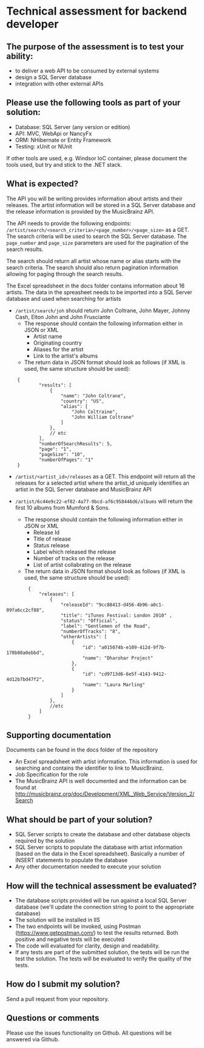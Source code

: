 # Technical assessment for backend developer

## The purpose of the assessment is to test your ability:
*	to deliver a web API to be consumed by external systems
*	design a SQL Server database
*	integration with other external APIs

## Please use the following tools as part of your solution:
*	Database: SQL Server (any version or edition)
*	API: MVC, WebApi or NancyFx
*	ORM: NHibernate or Entity Framework
*	Testing: xUnit or NUnit

If other tools are used, e.g. Windsor IoC container, please document the tools used, but try and stick to the .NET stack.

## What is expected?
The API you will be writing provides information about artists and their releases. The artist information will be stored in a SQL Server database and the release information is provided by the MusicBrainz API.

The API needs to provide the following endpoints:
```/artist/search/<search_criteria>/<page_number>/<page_size>``` as a GET. The search criteria will be used to search the SQL Server database. The ```page_number``` and ```page_size``` parameters are used for the pagination of the search results. 

The search should return all artist whose name or alias starts with the search criteria. The search should also return pagination information allowing for paging through the search results.

The Excel spreadsheet in the docs folder contains information about 16 artists. The data in the spreasheet needs to be imported into a SQL Server database and used when searching for artists

*	```/artist/search/joh``` should return John Coltrane, John Mayer, Johnny Cash, Elton John and John Frusciante
	*	The response should contain the following information either in JSON or XML
		*	Artist name
		*	Originating country
		*	Aliases for the artist
		*	Link to the artist's albums
	*	The return data in JSON format should look as follows (if XML is used, the same structure should be used):
```		
    {
			"results": [
				{
					"name": "John Coltrane",
					"country": "US",
					"alias": [
						"John Coltraine",
						"John William Coltrane"
					]
				},
				// etc
			],
			"numberOfSearchResults": 5,
			"page": "1",
			"pageSize": "10",
			"numberOfPages": "1"
	}
```		
		
*	```/artist/<artist_id>/releases``` as a GET. This endpoint will return all the releases for a selected artist where the artist_id uniquely identifies an artist in the SQL Server database and MusicBrainz API

*	```/artist/6c44e9c22-ef82-4a77-9bcd-af6c958446d6/albums``` will return the first 10 albums from Mumford & Sons.
	*	The response should contain the following information either in JSON or XML
		*	Release Id
		*	Title of release
		*	Status release
		*	Label which released the release
		*	Number of tracks on the release
		*	List of artist collabrating on the release
	*	The return data in JSON format should look as follows (if XML is used, the same structure should be used):
```
		{
			"releases": [
				{
					"releaseId": "9cc88413-d456-4b96-a0c1-09fa6cc2cf88",
					"title": "iTunes Festival: London 2010"	,
					"status": "Official",
					"label": "Gentlemen of the Road",
					"numberOfTracks": "8",
					"otherArtists": [
						{
							"id": "a015074b-e109-412d-9f7b-170b80a0ebbd",
							"name": "Dharohar Project"
						},
						{
							"id": "cd9713d6-6e5f-4143-9412-4d12b7bd47f2",
							"name": "Laura Marling"
						}
					]			
				},
				//etc
			]
		}
```

## Supporting documentation
Documents can be found in the docs folder of the repository

*	An Excel spreadsheet with artist information. This information is used for searching and contains the identifier to link to MusicBrainz.
*	Job Specification for the role
*	The MusicBrainz API is well documented and the information can be found at http://musicbrainz.org/doc/Development/XML_Web_Service/Version_2/Search

## What should be part of your solution?
*	SQL Server scripts to create the database and other database objects required by the solution
*	SQL Server scripts to populate the database with artist information (based on the data in the Excel spreadsheet). Basically a number of INSERT statements to populate the database
*	Any other documentation needed to execute your solution

## How will the technical assessment be evaluated?
*	The database scripts provided will be run against a local SQL Server database (we'll update the connection string to point to the appropriate database)
*	The solution will be installed in IIS
*	The two endpoints will be invoked, using Postman (https://www.getpostman.com/) to test the results returned. Both positive and negative tests will be executed
*	The code will evaluated for clarity, design and readability.
*	If any tests are part of the submitted solution, the tests will be run the test the solution. The tests will be evaluated to verify the quality of the tests.

## How do I submit my solution?
Send a pull request from your repository.

## Questions or comments
Please use the issues functionality on Github. All questions will be answered via Github.
